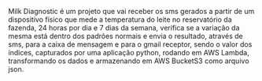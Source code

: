 Milk Diagnostic é um projeto que vai receber os sms gerados a partir de um dispositivo físico que mede
a temperatura do leite no reservatório da fazenda, 24 horas por dia e 7 dias da semana, verifica se a variação da mesma está dentro dos padrões normais e envia o resultado, através de sms, para a caixa 
de mensagem e para o gmail receptor, sendo o valor dos índices, capturados por uma aplicação python,
rodando em AWS Lambda, transformando os dados e armazenando em AWS BucketS3 como arquivo json.